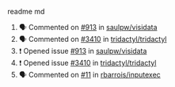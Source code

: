 readme md


<!--START_SECTION:activity--> 
1. 🗣 Commented on [#913](https://github.com/saulpw/visidata/issues/913) in [saulpw/visidata](https://github.com/saulpw/visidata)
2. 🗣 Commented on [#3410](https://github.com/tridactyl/tridactyl/issues/3410) in [tridactyl/tridactyl](https://github.com/tridactyl/tridactyl)
3. ❗️ Opened issue [#913](https://github.com/saulpw/visidata/issues/913) in [saulpw/visidata](https://github.com/saulpw/visidata)
4. ❗️ Opened issue [#3410](https://github.com/tridactyl/tridactyl/issues/3410) in [tridactyl/tridactyl](https://github.com/tridactyl/tridactyl)
5. 🗣 Commented on [#11](https://github.com/rbarrois/inputexec/issues/11) in [rbarrois/inputexec](https://github.com/rbarrois/inputexec)
<!--END_SECTION:activity-->
